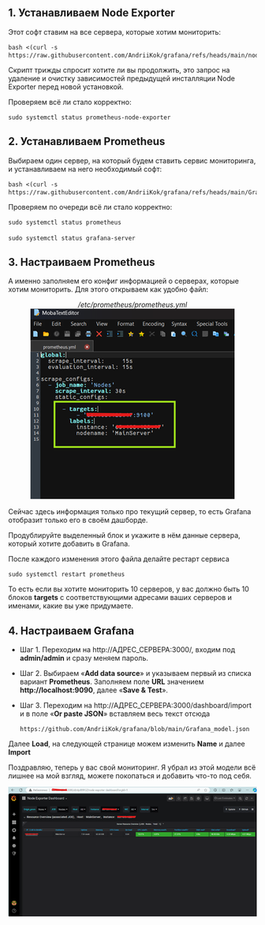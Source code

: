 ## 1.	Устанавливаем Node Exporter
Этот софт ставим на все сервера, которые хотим мониторить: <br/>

    bash <(curl -s https://raw.githubusercontent.com/AndriiKok/grafana/refs/heads/main/node_exporter.sh)

Скрипт трижды спросит хотите ли вы продолжить, это запрос на удаление и очистку зависимостей предыдущей инсталляции Node Exporter перед новой установкой. <br/>

Проверяем всё ли стало корректно: <br/>

    sudo systemctl status prometheus-node-exporter

## 2.	Устанавливаем Prometheus
Выбираем один сервер, на который будем ставить сервис мониторинга, и устанавливаем на него необходимый софт:

    bash <(curl -s https://raw.githubusercontent.com/AndriiKok/grafana/refs/heads/main/Grafana.sh)

Проверяем по очереди всё ли стало корректно:

    sudo systemctl status prometheus
    
    sudo systemctl status grafana-server

## 3.	Настраиваем Prometheus
А именно заполняем его конфиг информацией о серверах, которые хотим мониторить. Для этого открываем как удобно файл: 

<div align="center">
<i>/etc/prometheus/prometheus.yml</i>
</div>

<div align="center">
<img src="https://raw.githubusercontent.com/AndriiKok/grafana/refs/heads/main/Pic1.png" alt="Description of image">
</div>

Сейчас здесь информация только про текущий сервер, то есть Grafana отобразит только его в своём дашборде. 

Продублируйте выделенный блок и укажите в нём данные сервера, который хотите добавить в Grafana.

После каждого изменения этого файла делайте рестарт сервиса

    sudo systemctl restart prometheus 

То есть если вы хотите мониторить 10 серверов, у вас должно быть 10 блоков **targets** с соответствующими адресами ваших серверов и именами, какие вы уже придумаете. 

## 4.	Настраиваем Grafana 

- Шаг 1. Переходим на http://АДРЕС_СЕРВЕРА:3000/, входим под **admin/admin** и сразу меняем пароль.

- Шаг 2. Выбираем «**Add data source**» и указываем первый из списка вариант **Prometheus**. Заполняем поле **URL** значением **http://localhost:9090**, далее «**Save & Test**».

- Шаг 3. Переходим на http://АДРЕС_СЕРВЕРА:3000/dashboard/import и в поле «**Or paste JSON**» вставляем весь текст отсюда

      https://github.com/AndriiKok/grafana/blob/main/Grafana_model.json

Далее **Load**, на следующей странице можем изменить **Name** и далее **Import**

Поздравляю, теперь у вас свой мониторинг. Я убрал из этой модели всё лишнее на мой взгляд, можете покопаться и добавить что-то под себя. 

<div align="center">
<img src="https://raw.githubusercontent.com/AndriiKok/grafana/refs/heads/main/Pic2.png" alt="Description of image">
</div>
 
